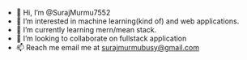 - 👋 Hi, I’m @SurajMurmu7552
- 👀 I’m interested in machine learning(kind of) and web applications.
- 🌱 I’m currently learning mern/mean stack.
- 💞️ I’m looking to collaborate on fullstack application
- 📫 Reach me email me at surajmurmubusy@gmail.com

<!---
SurajMurmu7552/SurajMurmu7552 is a ✨ special ✨ repository because its `README.md` (this file) appears on your GitHub profile.
You can click the Preview link to take a look at your changes.
--->

